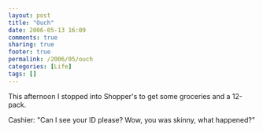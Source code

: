 ```yaml
---
layout: post
title: "Ouch"
date: 2006-05-13 16:09
comments: true
sharing: true
footer: true
permalink: /2006/05/ouch
categories: [Life]
tags: []
---
```

This afternoon I stopped into Shopper's to get some groceries and a 12-pack.

Cashier: "Can I see your ID please?  Wow, you was skinny, what happened?"
